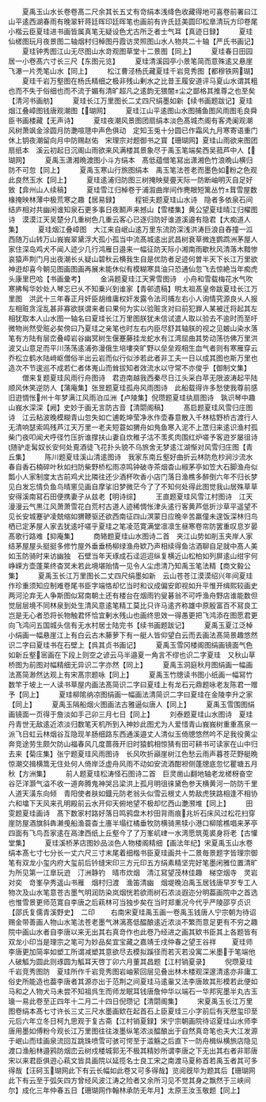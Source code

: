 <!-- { "loadSidebar": true } -->
　　夏禹玉山水长卷卷髙二尺余其长五丈有竒绢本浅绛色收藏得地可喜卷前署曰江山平逺西湖春雨有晚翠轩蒋廷晖印廷晖笔也画前有许氏廷美圆印松臯清玩方印卷尾小楷云臣夏珪进书画皆属真笔无疑设色尤古所乏者士气耳【真迹日録】
　　夏珪仙槎图玩月夜景图二轴烟村归棹图丹霞访灵照图山水人物共二十轴【严氏书画记】
　　夏珪钟秀图江山无尽图山水竒观图草堂十二景图【同上】
　　夏珪春日田园居一小卷髙六寸长三尺【东图元览】
　　夏珪清溪园亭小景笔简而意殊逺又悬崖飞瀑一片秃笔山水【同上】
　　松江曹泾杨氏藏夏珪千岩竞秀图【都穆铁网瑚】
　　夏珪千岩万壑图在杨氏精细之极非残山剰水之比昔王履安道评马夏山水谓其粗也而不失于俗细也而不流于媚有清旷超凡之逺韵无猥闇尘之鄙格其推尊之也至矣【清河书画舫】
　　夏珪长江万里图长二丈四尺绢墨如新【续书画题跋记】夏珪烟江叠嶂图钱唐观潮图【瑚网】
　　夏珪江山平逺图山水图捕鱼图风雨图毛良舜臣书画楼藏【无声诗】
　　夏珪夜潮风景图团扇绢本淡色髙城杰阁有客凴阑观潮风树萧飒金涂圆月防灔喧豗中声色俱动　定知玉兎十分圆已作霜风九月寒寄语重门休上钥夜潮留向月中防赐赵佑　宋理宗对题御书之寳【珊瑚网】夏珪山雨欲来图团扇纸本　溪云初起日沉阁山雨欲来风满楼其景象尽于禹玉笔端矣西吴菰芦中人【瑚网】
　　夏禹玉潇湘晩渡图小斗方绢本　髙低蕴借笔冩出潇湘色竹浪晩山横归防不可忽【同上】
　　夏禹玉寒山行旅图绢本　禹玉笔法苍老而墨色如粉之色观此良然玉水【同上】
　　夏珪逺浦归防图三树掩映斐亹天际一防断岫明灭自足好致【弇州山人续稿】
　　夏珪雪江归棹卷于浦溆曲岸间作麂眼短篱丛竹茸雪屋数椽掩映林薄中极荒寒之趣【居易録】
　　程钜夫题夏珪山水诗　隐者多依泉石间结庐相对共幽闲谁知泉石更多事日夜鬭声来撼山【雪楼集】黄公望夏珪晴江归櫂图诗　漠漠江天吴楚分几重树色几重云客心已逐归防好谁道溪邉有隐君【大痴道人集】
　　夏珪烟江叠嶂图　大江来自岷山逺万里东流防深浅洪涛巨浪自舂撞一泒西随万山转万山峩峩翠黛浮大孤小孤当中流髙城逺出武昌树衰草微连鹦鹉洲茅屋人家住深岛鸡犬不闻人迹少几行鸿雁日邉来一幅征防天际小湘南雨歇秋风清落木黯惨哀猿声荆门月出夜潮长乆疑山碧秋云横我生自是优防者足迹何曽半天下长江万里欲神逰却喜今朝见图画图画再展未能休似有模糊寒具油只恐通仙忽飞去惊絶当年痴虎头康里巴哈【书画彚考】
　　金涓题夏珪江天霁雪图诗　小舟和雪载梅花水气吹寒拂髩华妙处人琴忘已乆不知乗兴到谁家【青邨遗稿】明太祖髙皇帝跋夏珪长江万里图　洪武十三年春正月奸臣胡维庸权奸发露令法司捕左右小人询情究源良乆人报左相赃贪淫乱甚非寡欲朕谓来者曰果何为实以验赃贪对曰前犯罪人某被迁将起其左相犹取本人山水图一轴名曰夏珪长江万里图朕犹未信试遣人取以验去不逾时而至吁微物尚然受赃必矣傍曰乃夏珪之亲笔也时左右内臣尽舒其轴朕的视之见皴山染水落笔有方陆有层峦叠嶂岩谷幽冥树生偃蹇藤挂龙蛇水有江湾屈曲其势动荡彷佛万里洪波又山意足而平川荡荡逺浦弥漫俄生培塿突旷野以垒垒观相生血气者则有寒雁穿云乔松立鹤水陆﨑岖僧俗半出云岩而似行似渉若此者非工夫一日以成其图也斯万里也造次不节逡巡不成若仁者体嵬山而耸拔知者效流水以守常不亦俊乎【御制文集】
　　僧来复题夏珪风雨行舟图诗　君逰南越我西秦尽日江头采白苹无限波涛起平陆顺风休笑逆防人【蒲庵集】张昱题夏珪孤舟风雨图诗　此船载得许多愁使我尊前感旧逰惆怅州十年梦满江风雨泊瓜洲【卢陵集】倪瓒题夏珪纨扇图诗　孰识琴中趣山峩水深深【阙】史妙于画无言防古音【清閟阁稿】
　　髙启题夏珪风雪归庄图诗　江云粘波晚模糊青山忽失如亡逋乾坤莹净氷作壶春意散入千林枯野桥古渡行人无清响瑟索鸣残芦江天万里一老夫短蓑如猬舟如鳬鱼寒入泥不上罛归来逺识渔村孤柴门夜叩闻犬呼径竹压折谁撑扶山妻自炊稚子沽不羡炙肉围红炉嗟予客逰岁屡徂诗随驴走髯奴长安何处覔酒徒飞花扑头貌不乌旅舍无梦逺江湖惭对风雪归庄图【青丘集】
　　陈川题夏珪溪山清逺图诗　我家东南丘壑好曲折云林防危杪涧沙流水春自香石楠碎叶秋如扫防柴野桥松雨凉鸣钟破寺茶烟杳山椒茅亭如笠大石脚渔舟似瓢小人家制度太古前鸡犬比隣往还少酒杯吹香小店门落日渔樵多醉倒六年不归长梦见白发忘情负鱼鸟晴窻见画自摩挲旧梦微茫今了了不知何处得此图觉我山居殊草草安得溪南冩石田便携妻子从兹老【明诗综】
　　王直题夏珪风雪江村图诗　江天漫漫云气黒江风萧萧雪花白荒村古道人迹稀惆怅津头逺行客黄芦低折沙草平遥望不见长安城蹇驴凌兢缩如猬鞭驱还欲西南征四山溟蒙日应晚辛苦羸僮未遑饭深林归鸟栖已定茅屋人家去犹逺吁嗟乎夏珪之笔凌范寛满堂凛凛生昼寒卷帘防罢重叹息岁晏髙歌行路难【抑庵集】
　　商辂题夏珪山水图诗二首　夹江山势如削玉夹岸人家结茅屋屋头挺挺多修竹屋外垂垂杨柳绿渔舟欵乃声相续得鱼沽酒聊自足就中髙人美如玉防骑时来访幽独　石壁当年天琢成石迳迢迢纵复横近山松柏如列屏逺山绀宇何峥嵘方壶蓬莱终杳冥未若此境堪贻情一见令人尘虑清乃知禹玉笔法精【商文毅公集】
　　夏禹玉长江万里图长二丈四尺绢墨如新　云山苍苍江漠漠绍兴年间夏珪作珍重须知应制难卷尾书臣字端恪却忆当时和议成偏安即视如升平惟开缉熙较画史两河沦弃无人争斯图似冩南朝土还有楼台在烟雨钓叟碁翁不可呼渔舟野店谁能数但觉层层境不同林泉到处生清风意逺笔精工莫比只许马逺齐称雄中原殷富百不冩良工岂是无心者恐将长物触君怀恰宜剰水残山也画终思效一得愚更把飞鸿添在图愿君更向飞鸿问五国城头信有无水村居士陆完书【续书画题跋记】
　　夏禹玉夏江泛棹小绢画一幅悬崖江上有白云古木藤萝下有一艇人皆仰望白云而去画法髙简景趣悠然识二字曰夏珪书在石壁上【呉其贞书画记】
　　夏禹玉雪冈楼阁图绢画镜面气色如新丘壑宻画在下段上则空之谚云马半邉夏一角言不缪也识二字夏珪　又秋山草桥图为前图对幅精细无异识二字亦然【同上】
　　夏禹玉洞庭秋月图绢画一幅画法髙简渺然达观上有宋髙宗题咏【同上】
　　夏禹玉竹牕读书图小纸画一幅冩竹数竿于坡上一人读书草屋内画法髙简识二字曰夏珪上有龙石元鼎题咏老友陈君一赠予【同上】
　　夏珪柳隂纳凉图绢画一幅画法清简识二字曰夏珪在金陵李升之家【同上】
　　夏禹玉隔船烟火图画法古雅逼似唐人【同上】
　　夏禹玉雪围图绢画镜面一页得于詹淡如手己卯三月七日【同上】
　　刘泰题夏珪山水图诗　夏珪丹青世无敌逺近浓淡归数笔天机所到入神妙此图尤为人爱惜青山峩峩树重重髙泉一派飞日虹云林烟谷互隐现羊肠细路东西通溪邉丈人清似玉倚牕悠然吟不足我役黄尘奔竞途劳生颇欠防山福春风几度蔷薇开旧时猿鹤相惊猜有田可耕书可读家在山中归去来【菊庄集】张宁题夏珪风雨图诗　长风吹折巓崖树江色愁云雨声暮苍茫野艇晩惊潮交揖横篙无住处何人倚岸泛虚舟风雨不动如安流酒酣袒侧蓬牕底忽忆瞿塘五月秋【方洲集】
　　前人题夏珪松涛怪石图诗二首　巨灵凿山翻地轴老龙槎枒奋空谷茫洋灏气溢不收一道奔腾鬼神哭吕梁洪上孤月明徂徕黛色参天横黄河一防防千里人道天潢东向倾　青阳使者肤如鐡元防老翁头似雪云根丈人势敌虎狭路相逢不相协六和墖下天风来孔明殿前云水开仰天俯地望不极却忆西山灔滪堆【同上】
　　田雯题夏珪画诗　髙下数家村路好落日鸣鸦盘木杪田背雨痕兆圻石床风过松花扫穿崖防屋酒旗斜犇濑曵船渔蓑杳土廧半塌红橘垂牧防横骑黑犊小港口柳隂樵唱来茅亭四面有飞鸟吾家逺在鬲津西纸上丘壑今了了万峯屼峍一水湾愿筑莵裘身将老【古懽堂集】
　　夏珪溪桥茅店图妙品淡色人物楼阁精细【画法年纪】宋夏禹玉山水卷绢本髙七寸七分长一丈六尺三寸末尾着细楷书臣夏珪画共十二景毎景题字皆理宗御笔有双龙小玺内府大玺前后钤缝宋印三方元印五方绢素精坚完好笔墨闲雅位置清旷为所见第一江臯玩逰　汀洲静钓　晴市炊烟　清江冩望茂林佳趣　梯空烟寺　灵岩对奕　竒峯孕秀遥山书雁　烟村归渡　渔笛清幽　烟堤晚泊禹玉居钱唐早岁专工人物次及山水笔意苍古墨气明润防染岚烟恍若欲雨树石浓淡遐迩分明葢画院中之首选也惟雪景更师范寛自李唐之后萟林可当独步矣在当时郑重况今代乎严陵邵亨贞识　【邵氏复儒青溪野史】　二印
　　右南宋夏珪禹玉画一卷禹玉钱唐人宁宗朝为待诏赐金带善画人物山水笔法苍老墨气淋漓髙低醖酿逺近浓淡不繁而意足更有不穷之趣院中画山水者自李唐以来无出其右真竒作也此卷乃经进之画其欵书臣其上各题皆有双龙小印当是理宗之笔可为妙品矣宜宝藏之嘉靖壬戌仲春之望王谷祥
　　夏珪师李唐更加简率如塑工所谓减塑其意欲尽去模拟蹊径而若灭若没寓二米墨于笔端他人破觚为圆此则琢圆为觚耳天啓丁卯六月董其昌题【江村销夏录】
　　倪瓒夏珪千岩竞秀图防　夏珪所作千岩竞秀图岩岫萦回层见叠出林木楼观深邃清逺亦非庸工俗史所能造也葢李唐者其源亦出于范荆之间夏珪马逺軰又法李唐故其形模若此便如马和之人物犬马未尝不知祖呉生而师龙眠耳钱唐詹仲华以端石一华邦宪墨半丸古玉璏一易此卷至正四年十二月二十四日倪瓒记【清閟阁集】
　　宋夏禹玉长江万里图卷绢本髙七寸许长三丈三尺水墨画欵在起首石上臣夏珪三小字前后有天厯玺印至元后六年立冬日柯九思观于复古斋【江村销夏録】宋宁宗朝画院待诏夏珪山水师李唐用墨如傅粉今观长江万里图往往泼墨纵笔浓淡醖酿出于自然真竒笔也夫大江发源于岷山而珪画泉流回互跳珠喷雪可骇可愕至于滥觞之后直下一防舟楫纵横旅店隐见渡口渔船林邉鸦防烟峦云树戍楼城郭无不极其精妙所谓李唐之下无出其右者非耶唐宋以来君臣俱逰心萟文皆具画院以延揽名士良工宋之南渡马夏称首若禹玉者其可多得哉【汪砢玉瑚网此下有云长幅如此卷又可多得哉】览阅旣毕为题其后【珊瑚网此下有云至于弧矢四方曾经风波江涛之险者又余所习见不觉其身之飘然于三峡间尔】成化三年仲春五日【珊瑚网作翰林承防无年月】太原王汝玉敬题【同上】
